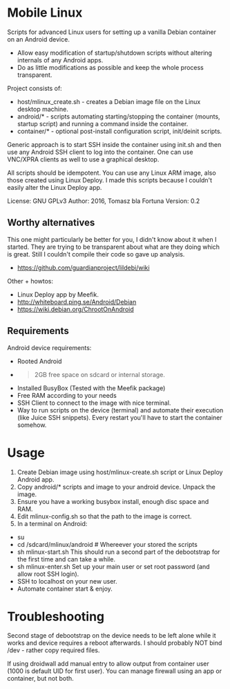 Mobile Linux
====================

Scripts for advanced Linux users for setting up a vanilla Debian
container on an Android device.
* Allow easy modification of startup/shutdown scripts without altering
  internals of any Android apps.
* Do as little modifications as possible and keep the whole process
  transparent.

Project consists of:
* host/mlinux_create.sh - creates a Debian image file on the Linux
  desktop machine.
* android/* - scripts automating starting/stopping the container
  (mounts, startup script) and running a command inside the container.
* container/* - optional post-install configuration script,
  init/deinit scripts.

Generic approach is to start SSH inside the container using init.sh
and then use any Android SSH client to log into the container. One can
use VNC/XPRA clients as well to use a graphical desktop.

All scripts should be idempotent.  You can use any Linux ARM image,
also those created using Linux Deploy. I made this scripts because I
couldn't easily alter the Linux Deploy app.

License: GNU GPLv3
Author: 2016, Tomasz bla Fortuna
Version: 0.2

Worthy alternatives
--------------------

This one might particularly be better for you, I didn't know about it
when I started. They are trying to be transparent about what are they
doing which is great. Still I couldn't compile their code so gave up
analysis.
* https://github.com/guardianproject/lildebi/wiki

Other + howtos:
* Linux Deploy app by Meefik.
* http://whiteboard.ping.se/Android/Debian
* https://wiki.debian.org/ChrootOnAndroid

Requirements
--------------------

Android device requirements:
* Rooted Android
* > 2GB free space on sdcard or internal storage.
* Installed BusyBox (Tested with the Meefik package)
* Free RAM according to your needs
* SSH Client to connect to the image with nice terminal.
* Way to run scripts on the device (terminal) and automate their
  execution (like Juice SSH snippets). Every restart you'll have to
  start the container somehow.


Usage
====================

1. Create Debian image using host/mlinux-create.sh script or Linux
   Deploy Android app.
2. Copy android/* scripts and image to your android device. Unpack the image.
3. Ensure you have a working busybox install, enough disc space and RAM.
4. Edit mlinux-config.sh so that the path to the image is correct.
5. In a terminal on Android:
  - su
  - cd /sdcard/mlinux/android # Whereever your stored the scripts
  - sh mlinux-start.sh
    This should run a second part of the debootstrap for the first
    time and can take a while.
  - sh mlinux-enter.sh
    Set up your main user or set root password (and allow root SSH login).
  - SSH to localhost on your new user.
  - Automate container start & enjoy.


Troubleshooting
====================
Second stage of debootstrap on the device needs to be left alone while
it works and device requires a reboot afterwards. I should probably
NOT bind /dev - rather copy required files.

If using droidwall add manual entry to allow output from container
user (1000 is default UID for first user). You can manage firewall
using an app or container, but not both.
